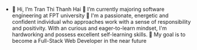 - 👋 Hi, I’m Tran Thi Thanh Hai
🌱 I’m currently majoring software engineering at FPT university
💚 I'm a passionate, energetic and confident individual who approaches work with a sense of responsibility and positivity. With an curious and eager-to-learn mindset, I'm hardworking and possess excellent self-learning skills.
🎯 My goal is to become a Full-Stack Web Developer in the near future
